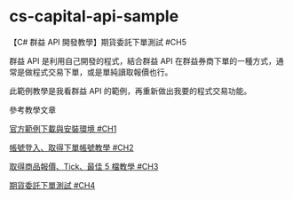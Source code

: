 # cs-capital-api-sample
【C# 群益 API 開發教學】期貨委託下單測試 #CH5

群益 API 是利用自己開發的程式，結合群益 API 在群益券商下單的一種方式，通常是做程式交易下單，或是單純讀取報價也行。

此範例教學是我看群益 API 的範例，再重新做出我要的程式交易功能。

參考教學文章

[官方範例下載與安裝環境 #CH1](https://blog.hungwin.com.tw/capital-api-sample-install/)

[帳號登入、取得下單帳號教學 #CH2](https://blog.hungwin.com.tw/csharp-capital-api-login/)

[取得商品報價、Tick、最佳 5 檔教學 #CH3](https://blog.hungwin.com.tw/csharp-capital-api-quote-tick-best5/)

[期貨委託下單測試 #CH4](https://blog.hungwin.com.tw/csharp-capital-api-entrust-test/)
